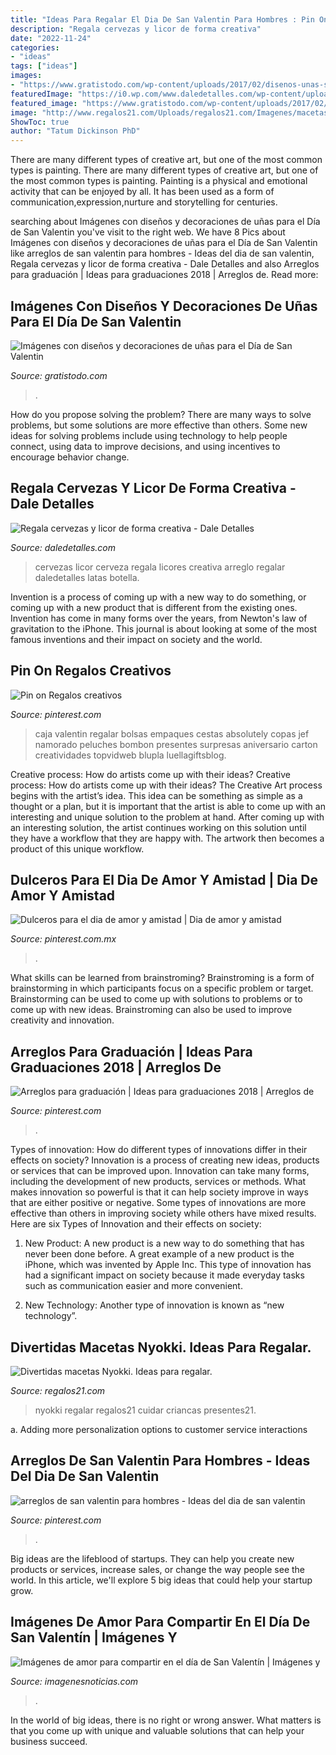 ```yaml
---
title: "Ideas Para Regalar El Dia De San Valentin Para Hombres : Pin On Regalos Creativos"
description: "Regala cervezas y licor de forma creativa"
date: "2022-11-24"
categories:
- "ideas"
tags: ["ideas"]
images:
- "https://www.gratistodo.com/wp-content/uploads/2017/02/disenos-unas-san-valentin-14.jpg"
featuredImage: "https://i0.wp.com/www.daledetalles.com/wp-content/uploads/2017/05/regala-cervezas-y-licor-de-forma-creativa14.jpg?resize=564%2C752"
featured_image: "https://www.gratistodo.com/wp-content/uploads/2017/02/disenos-unas-san-valentin-14.jpg"
image: "http://www.regalos21.com/Uploads/regalos21.com/Imagenes/macetas-nyokki-regalos-para-ninos.jpg"
ShowToc: true
author: "Tatum Dickinson PhD"
---
```



There are many different types of creative art, but one of the most common types is painting.
There are many different types of creative art, but one of the most common types is painting. Painting is a physical and emotional activity that can be enjoyed by all. It has been used as a form of communication,expression,nurture and storytelling for centuries.

	

		
searching about Imágenes con diseños y decoraciones de uñas para el Día de San Valentin you've visit to the right web. We have 8 Pics about Imágenes con diseños y decoraciones de uñas para el Día de San Valentin like arreglos de san valentin para hombres - Ideas del dia de san valentin, Regala cervezas y licor de forma creativa - Dale Detalles and also Arreglos para graduación | Ideas para graduaciones 2018 | Arreglos de. Read more:
		
    
## Imágenes Con Diseños Y Decoraciones De Uñas Para El Día De San Valentin

<img loading=lazy src="https://www.gratistodo.com/wp-content/uploads/2017/02/disenos-unas-san-valentin-14.jpg" onerror="this.onerror=null;this.src='https://tse3.mm.bing.net/th?id=OIP.D-xVJWhRZtpA5i84mxHJbAHaGZ&amp;pid=15.1';" alt="Imágenes con diseños y decoraciones de uñas para el Día de San Valentin">

_Source: gratistodo.com_

>. 

	

How do you propose solving the problem?
There are many ways to solve problems, but some solutions are more effective than others. Some new ideas for solving problems include using technology to help people connect, using data to improve decisions, and using incentives to encourage behavior change.

    
## Regala Cervezas Y Licor De Forma Creativa - Dale Detalles

<img loading=lazy src="https://i0.wp.com/www.daledetalles.com/wp-content/uploads/2017/05/regala-cervezas-y-licor-de-forma-creativa14.jpg?resize=564%2C752" onerror="this.onerror=null;this.src='https://tse3.mm.bing.net/th?id=OIP.byczj8baW-uWiuxDrqp9iQHaJ4&amp;pid=15.1';" alt="Regala cervezas y licor de forma creativa - Dale Detalles">

_Source: daledetalles.com_

>cervezas licor cerveza regala licores creativa arreglo regalar daledetalles latas botella. 

	

Invention is a process of coming up with a new way to do something, or coming up with a new product that is different from the existing ones. Invention has come in many forms over the years, from Newton's law of gravitation to the iPhone. This journal is about looking at some of the most famous inventions and their impact on society and the world.

    
## Pin On Regalos Creativos

<img loading=lazy src="https://i.pinimg.com/736x/13/97/ab/1397ab9537726513bc4df4cc0be6c7b8.jpg" onerror="this.onerror=null;this.src='https://tse4.mm.bing.net/th?id=OIP.pecU6Bdv2O8oAu1PO2tm0gHaNJ&amp;pid=15.1';" alt="Pin on Regalos creativos">

_Source: pinterest.com_

>caja valentin regalar bolsas empaques cestas absolutely copas jef namorado peluches bombon presentes surpresas aniversario carton creatividades topvidweb blupla luellagiftsblog. 

	

Creative process: How do artists come up with their ideas?
Creative process: How do artists come up with their ideas?
The Creative Art process begins with the artist’s idea. This idea can be something as simple as a thought or a plan, but it is important that the artist is able to come up with an interesting and unique solution to the problem at hand. After coming up with an interesting solution, the artist continues working on this solution until they have a workflow that they are happy with. The artwork then becomes a product of this unique workflow.

    
## Dulceros Para El Dia De Amor Y Amistad | Dia De Amor Y Amistad

<img loading=lazy src="https://i.pinimg.com/736x/05/f7/f7/05f7f768102f3ca7ba5ee0856da072c6.jpg" onerror="this.onerror=null;this.src='https://tse3.mm.bing.net/th?id=OIP.H-bRfVXkjWu7phx6iCB2XAHaJ6&amp;pid=15.1';" alt="Dulceros para el dia de amor y amistad | Dia de amor y amistad">

_Source: pinterest.com.mx_

>. 

	

What skills can be learned from brainstroming?
Brainstroming is a form of brainstorming in which participants focus on a specific problem or target. Brainstorming can be used to come up with solutions to problems or to come up with new ideas. Brainstroming can also be used to improve creativity and innovation.

    
## Arreglos Para Graduación | Ideas Para Graduaciones 2018 | Arreglos De

<img loading=lazy src="https://i.pinimg.com/736x/10/b3/98/10b398f9e804d8faac1525c2794b2fc2.jpg" onerror="this.onerror=null;this.src='https://tse2.mm.bing.net/th?id=OIP.yPAlqu31EMlOXFjsmPz_9AHaKk&amp;pid=15.1';" alt="Arreglos para graduación | Ideas para graduaciones 2018 | Arreglos de">

_Source: pinterest.com_

>. 

	

Types of innovation: How do different types of innovations differ in their effects on society?
Innovation is a process of creating new ideas, products or services that can be improved upon. Innovation can take many forms, including the development of new products, services or methods. What makes innovation so powerful is that it can help society improve in ways that are either positive or negative. Some types of innovations are more effective than others in improving society while others have mixed results. Here are six Types of Innovation and their effects on society: 
1) New Product: A new product is a new way to do something that has never been done before. A great example of a new product is the iPhone, which was invented by Apple Inc. This type of innovation has had a significant impact on society because it made everyday tasks such as communication easier and more convenient. 

2) New Technology: Another type of innovation is known as “new technology”.

    
## Divertidas Macetas Nyokki. Ideas Para Regalar.

<img loading=lazy src="http://www.regalos21.com/Uploads/regalos21.com/Imagenes/macetas-nyokki-regalos-para-ninos.jpg" onerror="this.onerror=null;this.src='https://tse2.mm.bing.net/th?id=OIP.DlcPL0kLhmRjhTTxPkM0cQHaFU&amp;pid=15.1';" alt="Divertidas macetas Nyokki. Ideas para regalar.">

_Source: regalos21.com_

>nyokki regalar regalos21 cuidar criancas presentes21. 

	

a. Adding more personalization options to customer service interactions 

    
## Arreglos De San Valentin Para Hombres - Ideas Del Dia De San Valentin

<img loading=lazy src="https://i.pinimg.com/736x/8d/22/7d/8d227d3219748abb901875ca98d7fa96.jpg" onerror="this.onerror=null;this.src='https://tse2.mm.bing.net/th?id=OIP.XCTO3qDwY9eu_Wk9FqkA3QHaJ4&amp;pid=15.1';" alt="arreglos de san valentin para hombres - Ideas del dia de san valentin">

_Source: pinterest.com_

>. 

	

Big ideas are the lifeblood of startups. They can help you create new products or services, increase sales, or change the way people see the world. In this article, we'll explore 5 big ideas that could help your startup grow.

    
## Imágenes De Amor Para Compartir En El Día De San Valentín | Imágenes Y

<img loading=lazy src="http://imagenesnoticias.com/wp-content/uploads/2016/02/721b4ceee1676bf0f42bfdb9ed9adcaa.jpg" onerror="this.onerror=null;this.src='https://tse2.mm.bing.net/th?id=OIP.bw2F4RPFJFDWbax9pOd0PgHaJ4&amp;pid=15.1';" alt="Imágenes de amor para compartir en el día de San Valentín | Imágenes y">

_Source: imagenesnoticias.com_

>. 

	

In the world of big ideas, there is no right or wrong answer. What matters is that you come up with unique and valuable solutions that can help your business succeed.


